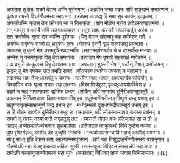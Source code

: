 

  
अफलस् तु ततः शक्रो देवान् अग्नि पुरोगमान् ।अब्रवीत् त्रस्त वदनः सर्षि सङ्घान् सचारणान्  ॥   
कुर्वता तपसो विघ्नंगौतमस्य महात्मनः ।क्रोधम् उत्पाद्य हि मया सुर कार्यम् इदंकृतम्  ॥   
अफलोऽस्मि कृतस् तेन क्रोधात् सा च निराकृता ।शाप मोक्षेण महता तपोऽस्यापहृतंमया  ॥   
तन् माम्सुर वराःसर्वे सर्षि सङ्घाःसचारणाः ।सुर साह्य करंसर्वे सफलंकर्तुम् अर्हथ  ॥   
शत क्रतोर्वचः श्रुत्वा देवाःसाग्नि पुरोगमाः ।पितृ देवान् उपेत्याहुःसह सर्वैर्मरुद् गणैः  ॥   
अयंमेषः सवृषणः शक्रो ह्य् अवृषणः कृतः ।मेषस्य वृषणौ गृह्य शक्रायाशु प्रयच्छत  ॥   
अफलस् तु कृतो मेषः पराम्तुष्टिम्प्रदास्यति ।भवताम्हर्षणार्थाय ये च दास्यन्ति मानवाः  ॥   
अग्नेस् तु वचनंश्रुत्वा पितृ देवाःसमागताः ।उत्पाट्य मेष वृषणौ सहस्राक्षे म्यवेदयन्  ॥   
तदा प्रभृति काकुत्स्थ पिपृ देवाःसमागताः ।अफलान् भुञ्जते मेषान् फलैस् तेषाम् अयोजयन्  ॥   
इन्द्रस् तु मेष वृषणस् तदा प्रभृति राघव ।गौतमस्य प्रभावेन तपसश् च महात्मनः  ॥   
तदागच्छ महा तेज;आश्रमंपुम्य कर्मणः ।तारयैनाम्महा भागाम् अहल्याम्देव रूपिणीम्  ॥   
विश्वामित्र वचः श्रुत्वा राघवः सह लक्ष्मणः ।विश्वामित्रंपुरस् कृत्य;आश्रमंप्रविवेश ह  ॥   
ददर्श च महा भागाम्तपसा द्योतित प्रभाम् ।लोकैर् अपि समागंय दुर्निरीक्ष्याम्सुरासुरैः  ॥   
प्रयत्नान् निर्मिताम्धात्रा दिव्याम्मायामयीम् इव ।धूमेनाभिपरीताङ्गीम्पूर्ण चन्द्र प्रभाम् इव  ॥   
सतुषारावृताम्साभ्राम्पूर्ण चन्द्र प्रभाम् इव ।मध्येऽम्भसो दुराधर्षाम्दीप्ताम्सूर्य प्रभाम् इव  ॥   
स हि गौतम वाक्येन दुर्निरीक्ष्या बभूव ह ।त्रयाणाम् अपि लोकानाम्यावद् रामस्य दर्शनम्  ॥   
राघवौ तु ततस् तस्याःपादौ जगृहतुस् तदा ।स्मरन्ती गौतम वचः प्रतिजग्राह सा च तौ  ॥   
पाद्यम् अर्घ्यंतथातिथ्यंचकार सुसमाहिता ।प्रतिजग्राह काकुत्स्थो विधि दृष्टेन कर्मणा  ॥   
पुष्प वृष्टिर्महत्य् आसीद् देव दुन्दुभि निस्वनैः ।गन्धर्वाप्सरसाम्चापि महान् आसीत् समागमः  ॥   
साधु साध्व् इति देवास् ताम् अहल्याम्समपूजयन् ।तपो बल विशुद्धाङ्गीम्गौतमस्य वशानुगाम्  ॥   
गौतमोऽपि महा तेजा;अहल्या सहितः सुखी ।रामंसंपूज्य विधिवत् तपस् तेपे महा तपाः  ॥   
रामोऽपि परमाम्पूजाम्गौतमस्य महा मुनेः ।सकाशाद् विधिवत् प्राप्य जगाम मिथिलाम्ततः  ॥ (E)  
